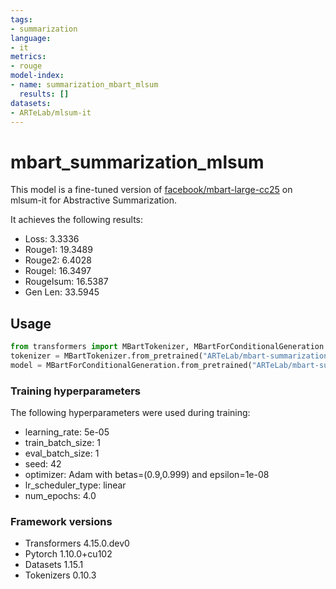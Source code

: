 ```yaml
---
tags:
- summarization
language:
- it
metrics:
- rouge
model-index:
- name: summarization_mbart_mlsum
  results: []
datasets:
- ARTeLab/mlsum-it
---
```


# mbart_summarization_mlsum

This model is a fine-tuned version of [facebook/mbart-large-cc25](https://huggingface.co/facebook/mbart-large-cc25) on mlsum-it for Abstractive Summarization.

It achieves the following results:
- Loss: 3.3336
- Rouge1: 19.3489
- Rouge2: 6.4028
- Rougel: 16.3497
- Rougelsum: 16.5387
- Gen Len: 33.5945

## Usage 

```python
from transformers import MBartTokenizer, MBartForConditionalGeneration
tokenizer = MBartTokenizer.from_pretrained("ARTeLab/mbart-summarization-mlsum")
model = MBartForConditionalGeneration.from_pretrained("ARTeLab/mbart-summarization-mlsum")
```

### Training hyperparameters

The following hyperparameters were used during training:
- learning_rate: 5e-05
- train_batch_size: 1
- eval_batch_size: 1
- seed: 42
- optimizer: Adam with betas=(0.9,0.999) and epsilon=1e-08
- lr_scheduler_type: linear
- num_epochs: 4.0

### Framework versions

- Transformers 4.15.0.dev0
- Pytorch 1.10.0+cu102
- Datasets 1.15.1
- Tokenizers 0.10.3
